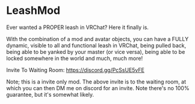 # LeashMod
Ever wanted a PROPER leash in VRChat? Here it finally is.

With the combination of a mod and avatar objects, you can have a FULLY dynamic, visible to all and functional leash in VRChat, being pulled back, being able to be yanked by your master (or vice versa), being able to be locked somewhere in the world and much, much more!

Invite To Waiting Room: https://discord.gg/PcSsUE5vFE

Note; this is a invite only mod. The above invite is to the waiting room, at which you can then DM me on discord for an invite. Note there's no 100% guarantee, but it's somewhat likely.

